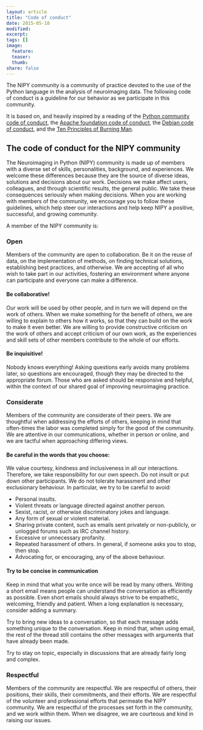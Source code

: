 ```yaml
---
layout: article
title: "Code of conduct"
date: 2015-05-18
modified:
excerpt:
tags: []
image:
  feature:
  teaser:
  thumb:
share: false
---
```


The NIPY community is a community of practice devoted to the use of the Python language in the analysis of neuroimaging data. The following code of conduct is a guideline for our behavior as we participate in this community.

It is based on, and heavily inspired by a reading of the [Python community code of conduct](https://www.python.org/psf/codeofconduct/), the [Apache foundation code of conduct](http://www.apache.org/foundation/policies/conduct.html), the [Debian code of conduct](https://www.debian.org/code_of_conduct), and the [Ten Principles of Burning Man](http://survival.burningman.com/culture/the-10-principles/).


## The code of conduct for the NIPY community

The Neuroimaging in Python (NIPY) community is made up of members with a diverse set of skills, personalities, background, and experiences. We welcome these differences because they are the source of diverse ideas, solutions and decisions about our work. Decisions we make affect users, colleagues, and through scientific results, the general public. We take these consequences seriously when making decisions. When you are working with members of the community, we encourage you to follow these guidelines, which help steer our interactions and help keep NIPY a positive, successful, and growing community.

A member of the NIPY community is:

### Open

Members of the community are open to collaboration. Be it on the reuse of data, on the implementation of methods, on finding technical solutions, establishing best practices, and otherwise. We are accepting of all who wish to take part in our activities, fostering an environment where anyone can participate and everyone can make a difference.

#### Be collaborative!

Our work will be used by other people, and in turn we will depend on the work of others. When we make something for the benefit of others, we are willing to explain to others how it works, so that they can build on the work to make it even better. We are willing to provide constructive criticism on the work of others and accept criticism of our own work, as the experiences and skill sets of other members contribute to the whole of our efforts.

#### Be inquisitive!

Nobody knows everything! Asking questions early avoids many problems later, so questions are encouraged, though they may be directed to the appropriate forum. Those who are asked should be responsive and helpful, within the context of our shared goal of improving neuroimaging practice.

### Considerate

Members of the community are considerate of their peers. We are thoughtful when addressing the efforts of others, keeping in mind that often-times the labor was completed simply for the good of the community. We are attentive in our communications, whether in person or online, and we are tactful when approaching differing views.

#### Be careful in the words that you choose:

We value courtesy, kindness and inclusiveness in all our interactions. Therefore, we take responsibility for our own speech. Do not insult or put down other participants. We do not tolerate harassment and other exclusionary behaviour. In particular, we try to be careful to avoid:

- Personal insults.
- Violent threats or language directed against another person.
- Sexist, racist, or otherwise discriminatory jokes and language.
- Any form of sexual or violent material.
- Sharing private content, such as emails sent privately or non-publicly, or unlogged forums such as IRC channel history.
- Excessive or unnecessary profanity.
- Repeated harassment of others. In general, if someone asks you to stop, then stop.
- Advocating for, or encouraging, any of the above behaviour.

#### Try to be concise in communication

Keep in mind that what you write once will be read by many others. Writing a short email means people can understand the conversation as efficiently as possible. Even short emails should always strive to be empathetic, welcoming, friendly and patient. When a long explanation is necessary, consider adding a summary.

Try to bring new ideas to a conversation, so that each message adds something unique to the conversation. Keep in mind that, when using email, the rest of the thread still contains the other messages with arguments that have already been made.

Try to stay on topic, especially in discussions that are already fairly long and complex.

### Respectful

Members of the community are respectful. We are respectful of others, their positions, their skills, their commitments, and their efforts. We are respectful of the volunteer and professional efforts that permeate the NIPY community. We are respectful of the processes set forth in the community, and we work within them. When we disagree, we are courteous and kind in raising our issues.